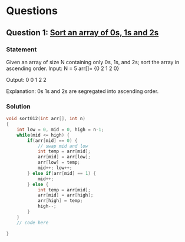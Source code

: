 # Questions
## Question 1: [Sort an array of 0s, 1s and 2s](https://practice.geeksforgeeks.org/problems/sort-an-array-of-0s-1s-and-2s4231/1?page=1&difficulty[]=0&category[]=Arrays&sortBy=submissions)

### Statement
Given an array of size N containing only 0s, 1s, and 2s; sort the array in ascending order.
Input: 
N = 5
arr[]= {0 2 1 2 0}

Output:
0 0 1 2 2

Explanation:
0s 1s and 2s are segregated 
into ascending order.

### Solution
```c++
void sort012(int arr[], int n)
{
    int low = 0, mid = 0, high = n-1;
    while(mid <= high) {
        if(arr[mid] == 0) {
            // swap mid and low
            int temp = arr[mid];
            arr[mid] = arr[low];
            arr[low] = temp;
            mid++; low++;
        } else if(arr[mid] == 1) {
            mid++;
        } else {
            int temp = arr[mid];
            arr[mid] = arr[high];
            arr[high] = temp;
            high--;
        }
    }
    // code here
    
}
```